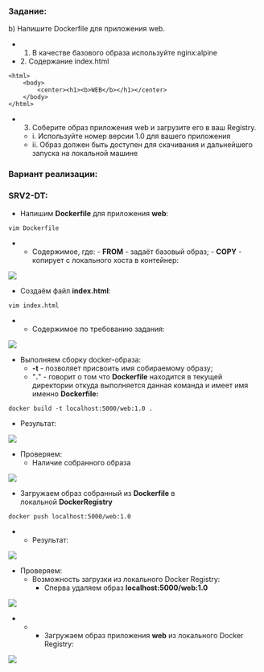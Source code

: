### Задание:

b) Напишите Dockerfile для приложения web.

- 1. В качестве базового образа используйте nginx:alpine
- 2. Содержание index.html

```
<html>
    <body>
        <center><h1><b>WEB</b></h1></center>
    </body>
</html>
```

- 3. Соберите образ приложения web и загрузите его в ваш Registry.
    - i. Используйте номер версии 1.0 для вашего приложения
    - ii. Образ должен быть доступен для скачивания и дальнейшего запуска на локальной машине

### Вариант реализации:

### SRV2-DT:

- Напишим **Dockerfile** для приложения **web**:

```
vim Dockerfile
```

- - Содержимое, где:
        - **FROM** - задаёт базовый образ;
        - **COPY** - копирует с локального хоста в контейнер:

![](https://sysahelper.ru/pluginfile.php/842/mod_page/content/3/image.png)

- Создаём файл **index.html**:

```
vim index.html
```

- - Содержимое по требованию задания:

![](https://sysahelper.ru/pluginfile.php/842/mod_page/content/3/image%20%281%29.png)

- Выполняем сборку docker-образа:
    - **-t** - позволяет присвоить имя собираемому образу;
    - "**.**" - говорит о том что **Dockerfile** находится в текущей директории откуда выполняется данная команда и имеет имя именно **Dockerfile:**

```
docker build -t localhost:5000/web:1.0 .
```

- Результат:

![](https://sysahelper.ru/pluginfile.php/842/mod_page/content/3/image%20%282%29.png)

- Проверяем:
    - Наличие собранного образа

![](https://sysahelper.ru/pluginfile.php/842/mod_page/content/3/image%20%283%29.png)

- Загружаем образ собранный из **Dockerfile** в локальной **DockerRegistry**

```
docker push localhost:5000/web:1.0
```

- - Результат:

![](https://sysahelper.ru/pluginfile.php/842/mod_page/content/3/image%20%284%29.png)

- Проверяем:
    - Возможность загрузки из локального Docker Registry:  
        - Сперва удаляем образ **localhost:5000/web:1.0**

![](https://sysahelper.ru/pluginfile.php/842/mod_page/content/3/image%20%285%29.png)

- - - Загружаем образ приложения **web** из локального Docker Registry:

![](https://sysahelper.ru/pluginfile.php/842/mod_page/content/3/image%20%286%29.png)